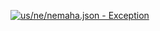 [![us/ne/nemaha.json - Exception](https://img.shields.io/badge/us/ne/nemaha.json-Exception-red)](https://github.com/openaddresses/openaddresses/tree/master/sources/us/ne/nemaha.json)